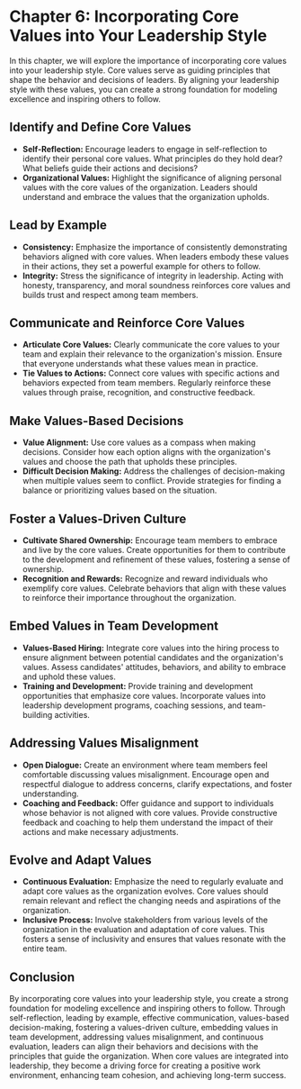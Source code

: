 Chapter 6: Incorporating Core Values into Your Leadership Style
===============================================================

In this chapter, we will explore the importance of incorporating core values into your leadership style. Core values serve as guiding principles that shape the behavior and decisions of leaders. By aligning your leadership style with these values, you can create a strong foundation for modeling excellence and inspiring others to follow.

Identify and Define Core Values
-------------------------------

* **Self-Reflection:** Encourage leaders to engage in self-reflection to identify their personal core values. What principles do they hold dear? What beliefs guide their actions and decisions?
* **Organizational Values:** Highlight the significance of aligning personal values with the core values of the organization. Leaders should understand and embrace the values that the organization upholds.

Lead by Example
---------------

* **Consistency:** Emphasize the importance of consistently demonstrating behaviors aligned with core values. When leaders embody these values in their actions, they set a powerful example for others to follow.
* **Integrity:** Stress the significance of integrity in leadership. Acting with honesty, transparency, and moral soundness reinforces core values and builds trust and respect among team members.

Communicate and Reinforce Core Values
-------------------------------------

* **Articulate Core Values:** Clearly communicate the core values to your team and explain their relevance to the organization's mission. Ensure that everyone understands what these values mean in practice.
* **Tie Values to Actions:** Connect core values with specific actions and behaviors expected from team members. Regularly reinforce these values through praise, recognition, and constructive feedback.

Make Values-Based Decisions
---------------------------

* **Value Alignment:** Use core values as a compass when making decisions. Consider how each option aligns with the organization's values and choose the path that upholds these principles.
* **Difficult Decision Making:** Address the challenges of decision-making when multiple values seem to conflict. Provide strategies for finding a balance or prioritizing values based on the situation.

Foster a Values-Driven Culture
------------------------------

* **Cultivate Shared Ownership:** Encourage team members to embrace and live by the core values. Create opportunities for them to contribute to the development and refinement of these values, fostering a sense of ownership.
* **Recognition and Rewards:** Recognize and reward individuals who exemplify core values. Celebrate behaviors that align with these values to reinforce their importance throughout the organization.

Embed Values in Team Development
--------------------------------

* **Values-Based Hiring:** Integrate core values into the hiring process to ensure alignment between potential candidates and the organization's values. Assess candidates' attitudes, behaviors, and ability to embrace and uphold these values.
* **Training and Development:** Provide training and development opportunities that emphasize core values. Incorporate values into leadership development programs, coaching sessions, and team-building activities.

Addressing Values Misalignment
------------------------------

* **Open Dialogue:** Create an environment where team members feel comfortable discussing values misalignment. Encourage open and respectful dialogue to address concerns, clarify expectations, and foster understanding.
* **Coaching and Feedback:** Offer guidance and support to individuals whose behavior is not aligned with core values. Provide constructive feedback and coaching to help them understand the impact of their actions and make necessary adjustments.

Evolve and Adapt Values
-----------------------

* **Continuous Evaluation:** Emphasize the need to regularly evaluate and adapt core values as the organization evolves. Core values should remain relevant and reflect the changing needs and aspirations of the organization.
* **Inclusive Process:** Involve stakeholders from various levels of the organization in the evaluation and adaptation of core values. This fosters a sense of inclusivity and ensures that values resonate with the entire team.

Conclusion
----------

By incorporating core values into your leadership style, you create a strong foundation for modeling excellence and inspiring others to follow. Through self-reflection, leading by example, effective communication, values-based decision-making, fostering a values-driven culture, embedding values in team development, addressing values misalignment, and continuous evaluation, leaders can align their behaviors and decisions with the principles that guide the organization. When core values are integrated into leadership, they become a driving force for creating a positive work environment, enhancing team cohesion, and achieving long-term success.
